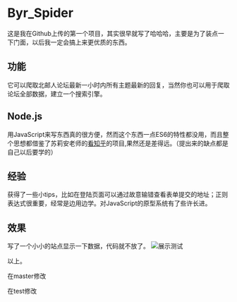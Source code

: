 # Byr_Spider
这是我在Github上传的第一个项目，其实很早就写了哈哈哈，主要是为了装点一下门面，以后我一定会搞上来更优质的东西。

## 功能
它可以爬取北邮人论坛最新一小时内所有主题最新的回复，当然你也可以用于爬取论坛全部数据，建立一个搜索引擎。

## Node.js
用JavaScript来写东西真的很方便，然而这个东西一点ES6的特性都没用，而且整个思想都借鉴了苏莉安老师的[看知乎](https://github.com/atonasting/zhihuspider)的项目,果然还是差得远。（提出来的缺点都是自己以后要学的）

## 经验
获得了一些小tips，比如在登陆页面可以通过故意输错查看表单提交的地址；正则表达式很重要，经常是边用边学。对JavaScript的原型系统有了些许长进。

## 效果
写了一个小小的站点显示一下数据，代码就不放了。
![展示测试](http://i1.piimg.com/4851/f1666901a27d4e35.png "哈哈哈 md有意思")

以上。


在master修改

在test修改